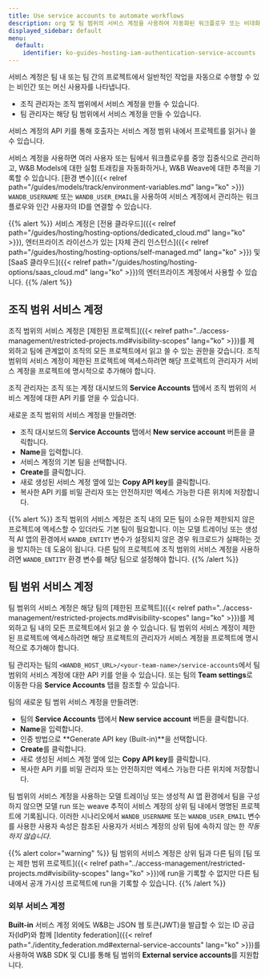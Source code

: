 ```yaml
---
title: Use service accounts to automate workflows
description: org 및 팀 범위의 서비스 계정을 사용하여 자동화된 워크플로우 또는 비대화형 워크플로우를 관리하세요.
displayed_sidebar: default
menu:
  default:
    identifier: ko-guides-hosting-iam-authentication-service-accounts
---
```


서비스 계정은 팀 내 또는 팀 간의 프로젝트에서 일반적인 작업을 자동으로 수행할 수 있는 비인간 또는 머신 사용자를 나타냅니다.

- 조직 관리자는 조직 범위에서 서비스 계정을 만들 수 있습니다.
- 팀 관리자는 해당 팀 범위에서 서비스 계정을 만들 수 있습니다.

서비스 계정의 API 키를 통해 호출자는 서비스 계정 범위 내에서 프로젝트를 읽거나 쓸 수 있습니다.

서비스 계정을 사용하면 여러 사용자 또는 팀에서 워크플로우를 중앙 집중식으로 관리하고, W&B Models에 대한 실험 트래킹을 자동화하거나, W&B Weave에 대한 추적을 기록할 수 있습니다. [환경 변수]({{< relref path="/guides/models/track/environment-variables.md" lang="ko" >}}) `WANDB_USERNAME` 또는 `WANDB_USER_EMAIL`을 사용하여 서비스 계정에서 관리하는 워크플로우와 인간 사용자의 ID를 연결할 수 있습니다.

{{% alert %}}
서비스 계정은 [전용 클라우드]({{< relref path="/guides/hosting/hosting-options/dedicated_cloud.md" lang="ko" >}}), 엔터프라이즈 라이선스가 있는 [자체 관리 인스턴스]({{< relref path="/guides/hosting/hosting-options/self-managed.md" lang="ko" >}}) 및 [SaaS 클라우드]({{< relref path="/guides/hosting/hosting-options/saas_cloud.md" lang="ko" >}})의 엔터프라이즈 계정에서 사용할 수 있습니다.
{{% /alert %}}

## 조직 범위 서비스 계정

조직 범위의 서비스 계정은 [제한된 프로젝트]({{< relref path="../access-management/restricted-projects.md#visibility-scopes" lang="ko" >}})를 제외하고 팀에 관계없이 조직의 모든 프로젝트에서 읽고 쓸 수 있는 권한을 갖습니다. 조직 범위의 서비스 계정이 제한된 프로젝트에 엑세스하려면 해당 프로젝트의 관리자가 서비스 계정을 프로젝트에 명시적으로 추가해야 합니다.

조직 관리자는 조직 또는 계정 대시보드의 **Service Accounts** 탭에서 조직 범위의 서비스 계정에 대한 API 키를 얻을 수 있습니다.

새로운 조직 범위의 서비스 계정을 만들려면:

* 조직 대시보드의 **Service Accounts** 탭에서 **New service account** 버튼을 클릭합니다.
* **Name**을 입력합니다.
* 서비스 계정의 기본 팀을 선택합니다.
* **Create**를 클릭합니다.
* 새로 생성된 서비스 계정 옆에 있는 **Copy API key**를 클릭합니다.
* 복사한 API 키를 비밀 관리자 또는 안전하지만 엑세스 가능한 다른 위치에 저장합니다.

{{% alert %}}
조직 범위의 서비스 계정은 조직 내의 모든 팀이 소유한 제한되지 않은 프로젝트에 엑세스할 수 있더라도 기본 팀이 필요합니다. 이는 모델 트레이닝 또는 생성적 AI 앱의 환경에서 `WANDB_ENTITY` 변수가 설정되지 않은 경우 워크로드가 실패하는 것을 방지하는 데 도움이 됩니다. 다른 팀의 프로젝트에 조직 범위의 서비스 계정을 사용하려면 `WANDB_ENTITY` 환경 변수를 해당 팀으로 설정해야 합니다.
{{% /alert %}}

## 팀 범위 서비스 계정

팀 범위의 서비스 계정은 해당 팀의 [제한된 프로젝트]({{< relref path="../access-management/restricted-projects.md#visibility-scopes" lang="ko" >}})를 제외하고 팀 내의 모든 프로젝트에서 읽고 쓸 수 있습니다. 팀 범위의 서비스 계정이 제한된 프로젝트에 엑세스하려면 해당 프로젝트의 관리자가 서비스 계정을 프로젝트에 명시적으로 추가해야 합니다.

팀 관리자는 팀의 `<WANDB_HOST_URL>/<your-team-name>/service-accounts`에서 팀 범위의 서비스 계정에 대한 API 키를 얻을 수 있습니다. 또는 팀의 **Team settings**로 이동한 다음 **Service Accounts** 탭을 참조할 수 있습니다.

팀의 새로운 팀 범위 서비스 계정을 만들려면:

* 팀의 **Service Accounts** 탭에서 **New service account** 버튼을 클릭합니다.
* **Name**을 입력합니다.
* 인증 방법으로 **Generate API key (Built-in)**을 선택합니다.
* **Create**를 클릭합니다.
* 새로 생성된 서비스 계정 옆에 있는 **Copy API key**를 클릭합니다.
* 복사한 API 키를 비밀 관리자 또는 안전하지만 엑세스 가능한 다른 위치에 저장합니다.

팀 범위의 서비스 계정을 사용하는 모델 트레이닝 또는 생성적 AI 앱 환경에서 팀을 구성하지 않으면 모델 run 또는 weave 추적이 서비스 계정의 상위 팀 내에서 명명된 프로젝트에 기록됩니다. 이러한 시나리오에서 `WANDB_USERNAME` 또는 `WANDB_USER_EMAIL` 변수를 사용한 사용자 속성은 참조된 사용자가 서비스 계정의 상위 팀에 속하지 않는 한 _작동하지 않습니다_.

{{% alert color="warning" %}}
팀 범위의 서비스 계정은 상위 팀과 다른 팀의 [팀 또는 제한 범위 프로젝트]({{< relref path="../access-management/restricted-projects.md#visibility-scopes" lang="ko" >}})에 run을 기록할 수 없지만 다른 팀 내에서 공개 가시성 프로젝트에 run을 기록할 수 있습니다.
{{% /alert %}}

### 외부 서비스 계정

**Built-in** 서비스 계정 외에도 W&B는 JSON 웹 토큰(JWT)을 발급할 수 있는 ID 공급자(IdP)와 함께 [Identity federation]({{< relref path="./identity_federation.md#external-service-accounts" lang="ko" >}})를 사용하여 W&B SDK 및 CLI를 통해 팀 범위의 **External service accounts**를 지원합니다.
